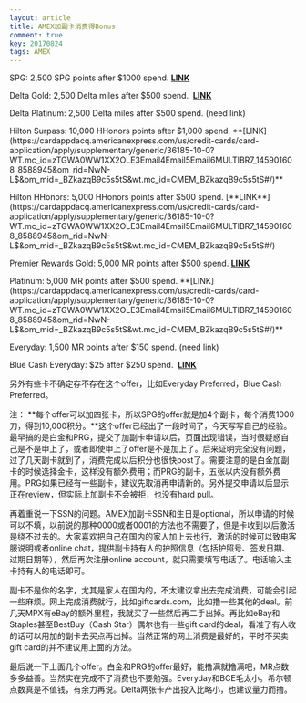 ```yaml
---
layout: article
title: AMEX加副卡消费得Bonus
comment: true
key: 20170824
tags: AMEX
---
```


SPG: 2,500 SPG points after $1000 spend. 
[**LINK**](https://cardappdacq.americanexpress.com/us/credit-cards/card-application/apply/supplementary/starwood-preferred-credit-card/15170-9-0#/)

Delta Gold: 2,500 Delta miles after $500 spend. 
[**LINK**](https://cardappdacq.americanexpress.com/us/credit-cards/card-application/apply/supplementary/generic/15177-10-0-DGLDSAS4S6#/)

Delta Platinum: 2,500 Delta miles after $500 spend. (need link)

Hilton Surpass: 10,000 HHonors points after $1,000 spend. 
**[LINK](https://cardappdacq.americanexpress.com/us/credit-cards/card-application/apply/supplementary/generic/36185-10-0?WT.mc_id=zTGWA0WW1XX2OLE3Email4Email5Email6MULTIBR7_145901608_8588945&om_rid=NwN-L$&om_mid=_BZkazqB9c5s5tS&wt.mc_id=CMEM_BZkazqB9c5s5tS#/)**

Hilton HHonors: 5,000 HHonors points after $500 spend. 
[**LINK**](https://cardappdacq.americanexpress.com/us/credit-cards/card-application/apply/supplementary/generic/36185-10-0?WT.mc_id=zTGWA0WW1XX2OLE3Email4Email5Email6MULTIBR7_145901608_8588945&om_rid=NwN-L$&om_mid=_BZkazqB9c5s5tS&wt.mc_id=CMEM_BZkazqB9c5s5tS#/)

Premier Rewards Gold: 5,000 MR points after $500 spend. 
**[LINK](https://cardappdacq.americanexpress.com/us/credit-cards/card-application/apply/supplementary/premier-rewards-gold-card/15181-10-0-PRGSASBAU1#/apply)**


Platinum: 5,000 MR points after $500 spend.
**[LINK](https://cardappdacq.americanexpress.com/us/credit-cards/card-application/apply/supplementary/generic/36185-10-0?WT.mc_id=zTGWA0WW1XX2OLE3Email4Email5Email6MULTIBR7_145901608_8588945&om_rid=NwN-L$&om_mid=_BZkazqB9c5s5tS&wt.mc_id=CMEM_BZkazqB9c5s5tS#/)**


Everyday: 1,500 MR points after $150 spend. (need link)

Blue Cash Everyday: $25 after $250 spend. 
**[LINK](https://www.americanexpress.com/us/credit-cards/personal-card-application/supplementary/generic/apply/16917-9-0)**

另外有些卡不确定存不存在这个offer，比如Everyday Preferred，Blue Cash Preferred。

注：
**每个offer可以加四张卡，所以SPG的offer就是加4个副卡，每个消费1000刀，得到10,000积分。**这个offer已经出了一段时间了，今天写写自己的经验。最早搞的是白金和PRG，提交了加副卡申请以后，页面出现错误，当时很疑惑自己是不是申上了，或者即使申上了offer是不是加上了。后来证明完全没有问题，过了几天副卡就到了，消费完成以后积分也很快post了。需要注意的是白金加副卡的时候选择金卡，这样没有额外费用；而PRG的副卡，五张以内没有额外费用。PRG如果已经有一些副卡，建议先取消再申请新的。另外提交申请以后显示正在review，但实际上加副卡不会被拒，也没有hard pull。

再着重说一下SSN的问题。AMEX加副卡SSN和生日是optional，所以申请的时候可以不填，以前说的那种0000或者0001的方法也不需要了，但是卡收到以后激活是绕不过去的。大家喜欢把自己在国内的家人加上去也行，激活的时候可以致电客服说明或者online chat，提供副卡持有人的护照信息（包括护照号、签发日期、过期日期等），然后再次注册online account，就只需要填写电话了。电话输入主卡持有人的电话即可。

副卡不是你的名字，尤其是家人在国内的，不太建议拿出去完成消费，可能会引起一些麻烦。网上完成消费就行，比如giftcards.com，比如撸一些其他的deal。前几天MPX有eBay的额外里程，我就买了一些然后再二手出掉。再比如eBay和Staples甚至BestBuy（Cash Star）偶尔也有一些gift card的deal，看准了有人收的话可以用加的副卡去买点再出掉。当然正常的网上消费是最好的，平时不买卖gift card的并不建议用上面的方法。

最后说一下上面几个offer。白金和PRG的offer最好，能撸满就撸满吧，MR点数多多益善。当然实在完成不了消费也不要勉强。Everyday和BCE毛太小。希尔顿点数真是不值钱，有余力再说。Delta两张卡产出投入比略小，也建议量力而撸。
